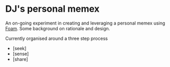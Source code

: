 # DJ's personal memex

An on-going experiment in creating and leveraging a personal memex using [Foam](https://foambubble.githubio/). Some background on rationale and design.

Currently organised around a three step process

- [seek]
- [sense]
- [share]



